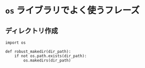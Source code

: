 # `os` ライブラリでよく使うフレーズ

## ディレクトリ作成
```
import os

def robust_makedir(dir_path):
    if not os.path.exists(dir_path):
        os.makedirs(dir_path)

```
